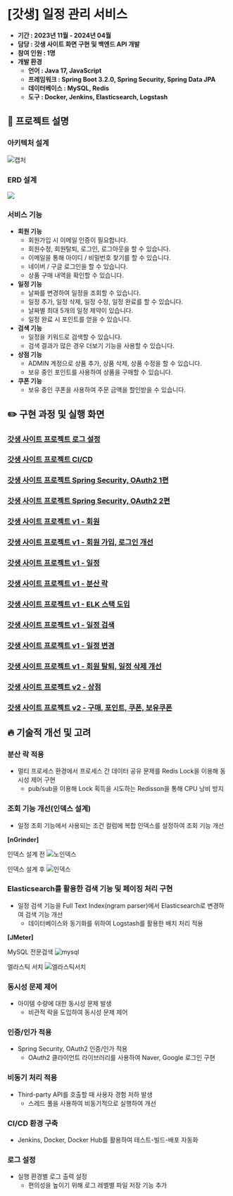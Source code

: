 # [갓생] 일정 관리 서비스
- **기간 : 2023년 11월 - 2024년 04월**
- **담당 : 갓생 사이트 화면 구현 및 백엔드 API 개발**
- **참여 인원 : 1명**
- **개발 환경**
    - **언어 : Java 17, JavaScript**
    - **프레임워크 : Spring Boot 3.2.0, Spring Security, Spring Data JPA**
    - **데이터베이스 : MySQL, Redis**
    - **도구 : Docker, Jenkins, Elasticsearch, Logstash**

## :mag_right: 프로젝트 설명

### 아키텍처 설계
![캡처](https://github.com/user-attachments/assets/5caf2002-4e8c-4ba6-9ce3-89ad044f238a)

### ERD 설계
![](https://velog.velcdn.com/images/gcael/post/79f4dbee-cbec-4a13-92ee-5e6acc617ed1/image.png)
 
### 서비스 기능
- **회원 기능**
    - 회원가입 시 이메일 인증이 필요합니다.
    - 회원수정, 회원탈퇴, 로그인, 로그아웃을 할 수 있습니다.
    - 이메일을 통해 아이디 / 비밀번호 찾기를 할 수 있습니다.
    - 네이버 / 구글 로그인을 할 수 있습니다.
    - 상품 구매 내역을 확인할 수 있습니다.
- **일정 기능**
    - 날짜를 변경하여 일정을 조회할 수 있습니다.
    - 일정 추가, 일정 삭제, 일정 수정, 일정 완료를 할 수 있습니다.
    - 날짜별 최대 5개의 일정 제약이 있습니다.
    - 일정 완료 시 포인트를 얻을 수 있습니다.
- **검색 기능**
    - 일정을 키워드로 검색할 수 있습니다.
    - 검색 결과가 많은 경우 더보기 기능을 사용할 수 있습니다.
- **상점 기능**
    - ADMIN 계정으로 상품 추가, 상품 삭제, 상품 수정을 할 수 있습니다.
    - 보유 중인 포인트를 사용하여 상품을 구매할 수 있습니다.
- **쿠폰 기능**
    - 보유 중인 쿠폰을 사용하여 주문 금액을 할인받을 수 있습니다.
 
## :pencil2: 구현 과정 및 실행 화면

### [갓생 사이트 프로젝트 로그 설정](https://velog.io/@gcael/%EA%B0%93%EC%83%9D-%EC%82%AC%EC%9D%B4%ED%8A%B8-%ED%94%84%EB%A1%9C%EC%A0%9D%ED%8A%B8-%EB%A1%9C%EA%B7%B8-%EC%84%A4%EC%A0%95)
### [갓생 사이트 프로젝트 CI/CD](https://velog.io/@gcael/%EA%B0%93%EC%83%9D-%EC%82%AC%EC%9D%B4%ED%8A%B8-%ED%94%84%EB%A1%9C%EC%A0%9D%ED%8A%B8-CICD)
### [갓생 사이트 프로젝트 Spring Security, OAuth2 1편](https://velog.io/@gcael/%EA%B0%93%EC%83%9D-%EC%82%AC%EC%9D%B4%ED%8A%B8-%ED%94%84%EB%A1%9C%EC%A0%9D%ED%8A%B8-v1-Spring-Security)
### [갓생 사이트 프로젝트 Spring Security, OAuth2 2편](https://velog.io/@gcael/%EA%B0%93%EC%83%9D-%EC%82%AC%EC%9D%B4%ED%8A%B8-%ED%94%84%EB%A1%9C%EC%A0%9D%ED%8A%B8-v1-OAuth)
### [갓생 사이트 프로젝트 v1 - 회원](https://velog.io/@gcael/%EA%B0%93%EC%83%9D-%EC%82%AC%EC%9D%B4%ED%8A%B8-%ED%94%84%EB%A1%9C%EC%A0%9D%ED%8A%B8-v1-%ED%9A%8C%EC%9B%90)
### [갓생 사이트 프로젝트 v1 - 회원 가입, 로그인 개선](https://velog.io/@gcael/%EA%B0%93%EC%83%9D-%EC%82%AC%EC%9D%B4%ED%8A%B8-%ED%94%84%EB%A1%9C%EC%A0%9D%ED%8A%B8-v1-%ED%9A%8C%EC%9B%90-%EA%B0%80%EC%9E%85-%EB%A1%9C%EA%B7%B8%EC%9D%B8-%EA%B0%9C%EC%84%A0)
### [갓생 사이트 프로젝트 v1 - 일정](https://velog.io/@gcael/%EA%B0%93%EC%83%9D-%EC%82%AC%EC%9D%B4%ED%8A%B8-%ED%94%84%EB%A1%9C%EC%A0%9D%ED%8A%B8-v1-%EC%9D%BC%EC%A0%95)
### [갓생 사이트 프로젝트 v1 - 분산 락](https://velog.io/@gcael/%EA%B0%93%EC%83%9D-%EC%82%AC%EC%9D%B4%ED%8A%B8-%ED%94%84%EB%A1%9C%EC%A0%9D%ED%8A%B8-v1-%EB%B6%84%EC%82%B0-%EB%9D%BD-3fqv1vay)
### [갓생 사이트 프로젝트 v1 - ELK 스택 도입](https://velog.io/@gcael/%EA%B0%93%EC%83%9D-%EC%82%AC%EC%9D%B4%ED%8A%B8-%ED%94%84%EB%A1%9C%EC%A0%9D%ED%8A%B8-v1-ELK-%EC%8A%A4%ED%83%9D-%EB%8F%84%EC%9E%85)
### [갓생 사이트 프로젝트 v1 - 일정 검색](https://velog.io/@gcael/%EA%B0%93%EC%83%9D-%EC%82%AC%EC%9D%B4%ED%8A%B8-%ED%94%84%EB%A1%9C%EC%A0%9D%ED%8A%B8-v1-%EC%9D%BC%EC%A0%95-%EA%B2%80%EC%83%89)
### [갓생 사이트 프로젝트 v1 - 일정 변경](https://velog.io/@gcael/%EA%B0%93%EC%83%9D-%EC%82%AC%EC%9D%B4%ED%8A%B8-%ED%94%84%EB%A1%9C%EC%A0%9D%ED%8A%B8-v1-%EC%9D%BC%EC%A0%95-%EB%B3%80%EA%B2%BD)
### [갓생 사이트 프로젝트 v1 - 회원 탈퇴, 일정 삭제 개선](https://velog.io/@gcael/%EA%B0%93%EC%83%9D-%EC%82%AC%EC%9D%B4%ED%8A%B8-%ED%94%84%EB%A1%9C%EC%A0%9D%ED%8A%B8-v1-%ED%9A%8C%EC%9B%90-%ED%83%88%ED%87%B4-%EC%9D%BC%EC%A0%95-%EC%82%AD%EC%A0%9C-%EA%B0%9C%EC%84%A0)
### [갓생 사이트 프로젝트 v2 - 상점](https://velog.io/@gcael/%EA%B0%93%EC%83%9D-%EC%82%AC%EC%9D%B4%ED%8A%B8-%ED%94%84%EB%A1%9C%EC%A0%9D%ED%8A%B8-v2-%EC%83%81%EC%A0%90)
### [갓생 사이트 프로젝트 v2 - 구매, 포인트, 쿠폰, 보유쿠폰](https://velog.io/@gcael/%EA%B0%93%EC%83%9D-%EC%82%AC%EC%9D%B4%ED%8A%B8-%ED%94%84%EB%A1%9C%EC%A0%9D%ED%8A%B8-v2-%EA%B5%AC%EB%A7%A4-%ED%8F%AC%EC%9D%B8%ED%8A%B8-%EC%BF%A0%ED%8F%B0)

## :fire: 기술적 개선 및 고려

### 분산 락 적용
- 멀티 프로세스 환경에서 프로세스 간 데이터 공유 문제를 Redis Lock을 이용해 동시성 제어 구현
    - pub/sub을 이용해 Lock 획득을 시도하는 Redisson을 통해 CPU 낭비 방지

### 조회 기능 개선(인덱스 설계)
- 일정 조회 기능에서 사용되는 조건 컬럼에 복합 인덱스를 설정하여 조회 기능 개선

**[nGrinder]**

인덱스 설계 전
![노인덱스](https://github.com/user-attachments/assets/db17a94e-3c54-4be9-a86d-329abbd60e23)

인덱스 설계 후
![인덱스](https://github.com/user-attachments/assets/ce3d850d-1e52-41a2-aae6-a4391cb60168)

### Elasticsearch를 활용한 검색 기능 및 페이징 처리 구현
- 일정 검색 기능을 Full Text Index(ngram parser)에서 Elasticsearch로 변경하여 검색 기능 개선
    - 데이터베이스와 동기화를 위하여 Logstash를 활용한 배치 처리 적용

**[JMeter]**

MySQL 전문검색
![mysql](https://github.com/user-attachments/assets/71e30405-942f-459a-ab22-f07b6589f446)

엘라스틱 서치
![엘라스틱서치](https://github.com/user-attachments/assets/4fc4bbcf-6f3d-42d0-977d-fbd23ec225d8)

### 동시성 문제 제어
- 아이템 수량에 대한 동시성 문제 발생
    - 비관적 락을 도입하여 동시성 문제 제어

### 인증/인가 적용
- Spring Security, OAuth2 인증/인가 적용
    - OAuth2 클라이언트 라이브러리를 사용하여 Naver, Google 로그인 구현

### 비동기 처리 적용
- Third-party API를 호출할 때 사용자 경험 저하 발생
    - 스레드 풀을 사용하여 비동기적으로 실행하여 개선

### CI/CD 환경 구축
- Jenkins, Docker, Docker Hub를 활용하여 테스트-빌드-배포 자동화

### 로그 설정
- 실행 환경별 로그 출력 설정
    - 편의성을 높이기 위해 로그 레벨별 파일 저장 기능 추가
